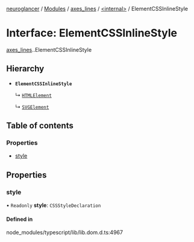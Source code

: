 [neuroglancer](../README.md) / [Modules](../modules.md) / [axes\_lines](../modules/axes_lines.md) / [<internal\>](../modules/axes_lines._internal_.md) / ElementCSSInlineStyle

# Interface: ElementCSSInlineStyle

[axes_lines](../modules/axes_lines.md).[<internal>](../modules/axes_lines._internal_.md).ElementCSSInlineStyle

## Hierarchy

- **`ElementCSSInlineStyle`**

  ↳ [`HTMLElement`](axes_lines._internal_.HTMLElement.md)

  ↳ [`SVGElement`](axes_lines._internal_.SVGElement.md)

## Table of contents

### Properties

- [style](axes_lines._internal_.ElementCSSInlineStyle.md#style)

## Properties

### style

• `Readonly` **style**: `CSSStyleDeclaration`

#### Defined in

node_modules/typescript/lib/lib.dom.d.ts:4967

